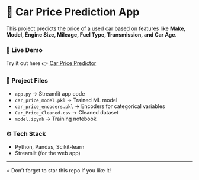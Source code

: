 # 🚗 Car Price Prediction App

This project predicts the price of a used car based on features like **Make, Model, Engine Size, Mileage, Fuel Type, Transmission, and Car Age**.

### 🔗 Live Demo
Try it out here 👉 [Car Price Predictor](https://car-price-prediction-fzq6cksnwtz3odznh9xaa6.streamlit.app/)

### 📂 Project Files
- `app.py` → Streamlit app code
- `car_price_model.pkl` → Trained ML model
- `car_price_encoders.pkl` → Encoders for categorical variables
- `Car_Price_Cleaned.csv` → Cleaned dataset
- `model.ipynb` → Training notebook

### ⚙️ Tech Stack
- Python, Pandas, Scikit-learn
- Streamlit (for the web app)

---
⭐ Don’t forget to star this repo if you like it!
